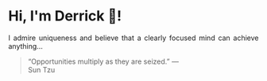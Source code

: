 # Hi, I'm Derrick 👋!
<p align="justify">I admire uniqueness and believe that a clearly focused mind can achieve anything...</p> 
<!-- #quote-start -->
<blockquote>&ldquo;Opportunities multiply as they are seized.&rdquo; &mdash; <footer>Sun Tzu</footer></blockquote>
<!-- #quote-end -->
